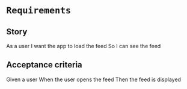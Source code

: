 # ``Requirements``

## Story
As a user
I want the app to load the feed
So I can see the feed

## Acceptance criteria
Given a user
When the user opens the feed
Then the feed is displayed
